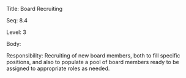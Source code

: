 Title:  Board Recruiting

Seq:    8.4

Level:  3

Body:

Responsibility: Recruiting of new board members, both to fill specific positions, and also to populate a pool of board members ready to be assigned to appropriate roles as needed. 

